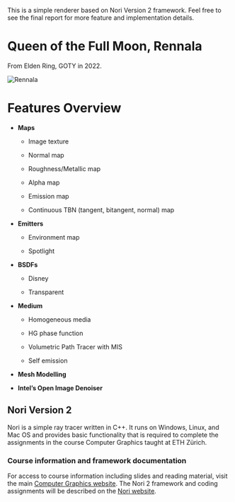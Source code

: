 This is a simple renderer based on Nori Version 2 framework. Feel free to see the final report for more feature and implementation details. 

# Queen of the Full Moon, Rennala

From Elden Ring, GOTY in 2022.

![Rennala](./README.assets/Rennala.jpg)
# Features Overview

* **Maps**

  * Image texture

  * Normal map

  * Roughness/Metallic map

  * Alpha map

  * Emission map

  * Continuous TBN (tangent, bitangent, normal) map

* **Emitters**

  * Environment map

  * Spotlight

* **BSDFs**

  * Disney

  * Transparent

* **Medium**

  * Homogeneous media

  * HG phase function

  * Volumetric Path Tracer with MIS

  * Self emission

* **Mesh Modelling**

* **Intel’s Open Image Denoiser**

## Nori Version 2

Nori is a simple ray tracer written in C++. It runs on Windows, Linux, and Mac OS and provides basic functionality that is required to complete the assignments in the course Computer Graphics taught at ETH Zürich.

### Course information and framework documentation

For access to course information including slides and reading material, visit the main [Computer Graphics website](https://graphics.ethz.ch/teaching/cg24/home.php). The Nori 2 framework and coding assignments will be described on the [Nori website](https://graphics.ethz.ch/teaching/cg24/nori.php).
